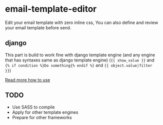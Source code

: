 # email-template-editor
Edit your email template with zero inline css, You can also define and review your email template before send.


## django
This part is build to work fine with django template engine (and any
engine that has syntaxes same as django template engine) (`{{ show_value }}` 
and `{% if condition %}Do something{% endif %}` and `{{ object.value|filter }}`)

[Read more how to use](https://github.com/phuong/email-template-editor/blob/master/django/README.md)


## TODO
- Use SASS to compile
- Apply for other template engines
- Prepare for other frameworks
  

